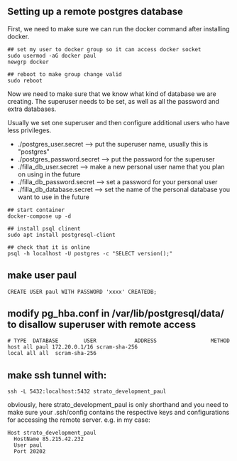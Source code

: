 ## Setting up a remote postgres database

First, we need to make sure we can run the docker command after installing docker. 
```
## set my user to docker group so it can access docker socket
sudo usermod -aG docker paul
newgrp docker

## reboot to make group change valid
sudo reboot 
```

Now we need to make sure that we know what kind of database we are creating. The superuser needs to be set, as well as all the password and extra databases. 

Usually we set one superuser and then configure additional users who have less privileges. 

- ./postgres_user.secret --> put the superuser name, usually this is "postgres"
- ./postgres_password.secret --> put the password for the superuser
-  ./filla_db_user.secret --> make a new personal user name that you plan on using in the future
- ./filla_db_password.secret --> set a password for your personal user
- ./filla_db_database.secret --> set the name of the personal database you want to use in the future

```
## start container
docker-compose up -d

## install psql clinent
sudo apt install postgresql-client

## check that it is online
psql -h localhost -U postgres -c "SELECT version();"
```

## make user paul
```
CREATE USER paul WITH PASSWORD 'xxxx' CREATEDB;
```

## modify pg_hba.conf in /var/lib/postgresql/data/ to disallow superuser with remote access
```
# TYPE  DATABASE        USER            ADDRESS                 METHOD
host all paul 172.20.0.1/16 scram-sha-256
local all all  scram-sha-256
```

## make ssh tunnel with: 
```
ssh -L 5432:localhost:5432 strato_development_paul
```

obviously, here strato_development_paul is only shorthand and you need to make sure your .ssh/config contains the respective keys and configurations for accessing the remote server. e.g. in my case: 

```
Host strato_development_paul
  HostName 85.215.42.232
  User paul
  Port 20202
```
